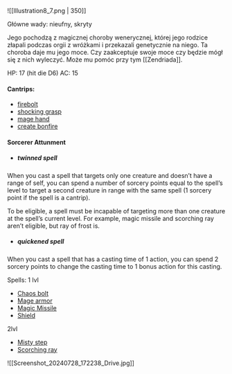 ![[Illustration8_7.png | 350]]

Główne wady: nieufny, skryty

Jego pochodzą z magicznej choroby wenerycznej, której jego rodzice złapali podczas orgii z wróżkami i przekazali genetycznie na niego. Ta choroba daje mu jego moce. Czy zaakceptuje swoje moce czy będzie mógł się z nich wyleczyć. Może mu pomóc przy tym [[Zendriada]]. 

HP: 17 (hit die D6)
AC: 15

#### Cantrips:
- [firebolt](https://www.dndbeyond.com/spells/fire-bolt)
- [shocking grasp](https://www.dndbeyond.com/spells/shocking-grasp)
- [mage hand](https://www.dndbeyond.com/spells/mage-hand)
- [create bonfire](https://www.dndbeyond.com/spells/create-bonfire)

#### Sorcerer Attunment
- ##### twinned spell
When you cast a spell that targets only one creature and doesn’t have a range of self, you can spend a number of sorcery points equal to the spell’s level to target a second creature in range with the same spell (1 sorcery point if the spell is a cantrip).

To be eligible, a spell must be incapable of targeting more than one creature at the spell’s current level. For example, magic missile and scorching ray aren’t eligible, but ray of frost is.

- ##### quickened spell
When you cast a spell that has a casting time of 1 action, you can spend 2 sorcery points to change the casting time to 1 bonus action for this casting.

Spells: 
1 lvl
- [Chaos bolt](http://dnd5e.wikidot.com/spell:chaos-bolt)
- [Mage armor](https://www.dndbeyond.com/spells/mage-armor)
- [Magic Missile](https://www.dndbeyond.com/spells/magic-missile) 
- [Shield](https://www.dndbeyond.com/spells/shield)

2lvl
- [Misty step](http://dnd5e.wikidot.com/spell:misty-step)
- [Scorching ray](https://www.dndbeyond.com/spells/scorching-ray)

![[Screenshot_20240728_172238_Drive.jpg]]